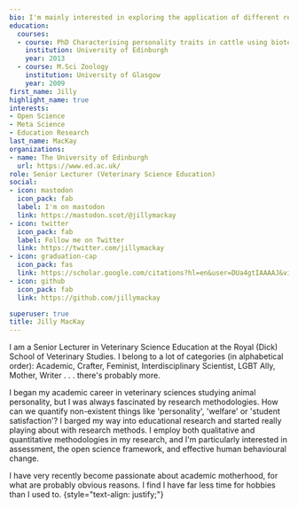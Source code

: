 ```yaml
---
bio: I'm mainly interested in exploring the application of different research methodologies to STEMM teaching, including open science approaches, the interface between qualitative and quantitative research, and selecting the right methodology for the right research question.
education:
  courses:
  - course: PhD Characterising personality traits in cattle using biotelemetry systems
    institution: University of Edinburgh
    year: 2013
  - course: M.Sci Zoology
    institution: University of Glasgow
    year: 2009
first_name: Jilly
highlight_name: true
interests:
- Open Science
- Meta Science
- Education Research
last_name: MacKay
organizations:
- name: The University of Edinburgh
  url: https://www.ed.ac.uk/
role: Senior Lecturer (Veterinary Science Education)
social:
- icon: mastodon
  icon_pack: fab
  label: I'm on mastodon
  link: https://mastodon.scot/@jillymackay
- icon: twitter
  icon_pack: fab
  label: Follow me on Twitter
  link: https://twitter.com/jillymackay
- icon: graduation-cap
  icon_pack: fas
  link: https://scholar.google.com/citations?hl=en&user=DUa4gtIAAAAJ&view_op=list_works&sortby=pubdate
- icon: github
  icon_pack: fab
  link: https://github.com/jillymackay

superuser: true
title: Jilly MacKay
---
```



I am a Senior Lecturer in Veterinary Science Education at the Royal (Dick) School of Veterinary Studies. I belong to a lot of categories (in alphabetical order): Academic, Crafter, Feminist, Interdisciplinary Scientist, LGBT Ally, Mother, Writer . . . there's probably more. 

I began my academic career in veterinary sciences studying animal personality, but I was always fascinated by research methodologies. How can we quantify non-existent things like 'personality', 'welfare' or 'student satisfaction'? I barged my way into educational research and started really playing about with research methods. I employ both qualitative and quantitative methodologies in my research, and I'm particularly interested in assessment, the open science framework, and effective human behavioural change. 

I have very recently become passionate about academic motherhood, for what are probably obvious reasons. I find I have far less time for hobbies than I used to. 
{style="text-align: justify;"}
